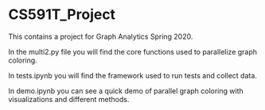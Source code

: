 # CS591T_Project

This contains a project for Graph Analytics Spring 2020.

In the multi2.py file you will find the core functions used to parallelize graph coloring.

In tests.ipynb you will find the framework used to run tests and collect data.

In demo.ipynb you can see a quick demo of parallel graph coloring with visualizations and different methods.

